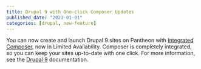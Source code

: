 ```yaml
---
title: Drupal 9 with One-click Composer Updates
published_date: "2021-01-01"
categories: [drupal, new-feature]
---
```

You can now create and launch Drupal 9 sites on Pantheon with [Integrated Composer](/guides/integrated-composer), now in Limited Availability. Composer is completely integrated, so you can keep your sites up-to-date with one click. For more information, see the [Drupal 9](/drupal) documentation.

